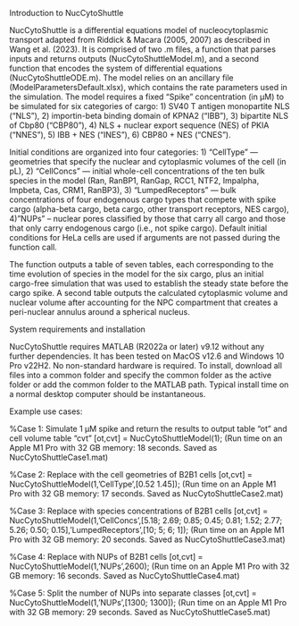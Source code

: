 Introduction to NucCytoShuttle

NucCytoShuttle is a differential equations model of nucleocytoplasmic transport adapted from Riddick & Macara (2005, 2007) as described in Wang et al. (2023).  It is comprised of two .m files, a function that parses inputs and returns outputs (NucCytoShuttleModel.m), and a second function that encodes the system of differential equations (NucCytoShuttleODE.m).  The model relies on an ancillary file (ModelParametersDefault.xlsx), which contains the rate parameters used in the simulation.  The model requires a fixed “Spike” concentration (in µM) to be simulated for six categories of cargo:  1) SV40 T antigen monopartite NLS (“NLS”), 2) importin-beta binding domain of KPNA2 (“IBB”), 3) bipartite NLS of Cbp80 (“CBP80”), 4) NLS + nuclear export sequence (NES) of PKIA (“NNES”), 5) IBB + NES (“INES”), 6) CBP80 + NES (“CNES”).

Initial conditions are organized into four categories:  1) “CellType” — geometries that specify the nuclear and cytoplasmic volumes of the cell (in pL), 2) “CellConcs” — initial whole-cell concentrations of the ten bulk species in the model (Ran, RanBP1, RanGap, RCC1, NTF2, Impalpha, Impbeta, Cas, CRM1, RanBP3), 3) “LumpedReceptors” — bulk concentrations of four endogenous cargo types that compete with spike cargo (alpha-beta cargo, beta cargo, other transport receptors, NES cargo), 4)”NUPs” – nuclear pores classified by those that carry all cargo and those that only carry endogenous cargo (i.e., not spike cargo).  Default initial conditions for HeLa cells are used if arguments are not passed during the function call.

The function outputs a table of seven tables, each corresponding to the time evolution of species in the model for the six cargo, plus an initial cargo-free simulation that was used to establish the steady state before the cargo spike.  A second table outputs the calculated cytoplasmic volume and nuclear volume after accounting for the NPC compartment that creates a peri-nuclear annulus around a spherical nucleus.


System requirements and installation

NucCytoShuttle requires MATLAB (R2022a or later) v9.12 without any further dependencies.  It has been tested on MacOS v12.6 and Windows 10 Pro v22H2.  No non-standard hardware is required.  To install, download all files into a common folder and specify the common folder as the active folder or add the common folder to the MATLAB path.  Typical install time on a normal desktop computer should be instantaneous.


Example use cases:

%Case 1: Simulate 1 µM spike and return the results to output table “ot” and cell volume table “cvt”
[ot,cvt] = NucCytoShuttleModel(1);
(Run time on an Apple M1 Pro with 32 GB memory:  18 seconds.  Saved as NucCytoShuttleCase1.mat)

%Case 2: Replace with the cell geometries of B2B1 cells
[ot,cvt] = NucCytoShuttleModel(1,’CellType’,[0.52 1.45]);
(Run time on an Apple M1 Pro with 32 GB memory:  17 seconds.  Saved as NucCytoShuttleCase2.mat)

%Case 3: Replace with species concentrations of B2B1 cells
[ot,cvt] = NucCytoShuttleModel(1,’CellConcs’,[5.18; 2.69; 0.85; 0.45; 0.81; 1.52; 2.77; 5.26; 0.50; 0.15],’LumpedReceptors’,[10; 5; 6; 1]);
(Run time on an Apple M1 Pro with 32 GB memory:  20 seconds.  Saved as NucCytoShuttleCase3.mat)

%Case 4: Replace with NUPs of B2B1 cells
[ot,cvt] = NucCytoShuttleModel(1,’NUPs’,2600);
(Run time on an Apple M1 Pro with 32 GB memory:  16 seconds.  Saved as NucCytoShuttleCase4.mat)

%Case 5: Split the number of NUPs into separate classes
[ot,cvt] = NucCytoShuttleModel(1,’NUPs’,[1300; 1300]);
(Run time on an Apple M1 Pro with 32 GB memory:  29 seconds.  Saved as NucCytoShuttleCase5.mat)
